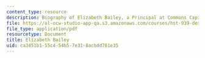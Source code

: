 ```yaml
---
content_type: resource
description: Biography of Elizabeth Bailey, a Principal at Commons Capital.
file: https://ol-ocw-studio-app-qa.s3.amazonaws.com/courses/hst-939-designing-and-sustaining-technology-innovation-for-global-health-practice-spring-2008/ca3451b155c454b57e318acbdd761e35_elizabeth_bio.pdf
file_type: application/pdf
resourcetype: Document
title: Elizabeth Bailey
uid: ca3451b1-55c4-54b5-7e31-8acbdd761e35
---
```

